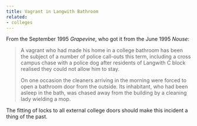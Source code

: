 ```yaml
---
title: Vagrant in Langwith Bathroom
related:
- colleges
---
```


From the September 1995 *Grapevine*, who got it from the June 1995
*Nouse*:

> A vagrant who had made his home in a college bathroom has been the
> subject of a number of police call-outs this term, including a cross
> campus chase with a police dog after residents of Langwith C block
> realised they could not allow him to stay.
>
> On one occasion the cleaners arriving in the morning were forced to
> open a bathroom door from the outside. Its inhabitant, who had been
> asleep in the bath, was chased away from the building by a cleaning
> lady wielding a mop.

The fitting of locks to all external college doors should make this
incident a thing of the past.
